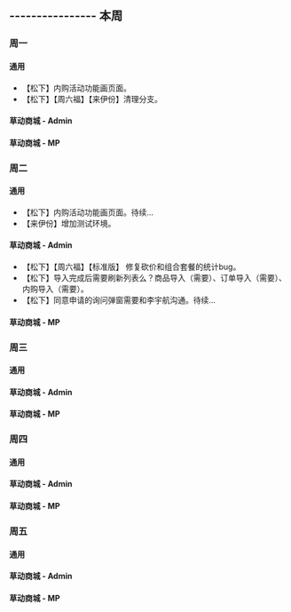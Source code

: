 ## ---------------- 本周

### 周一
#### 通用
* 【松下】内购活动功能画页面。
* 【松下】【周六福】【来伊份】清理分支。
#### 草动商城 - Admin
#### 草动商城 - MP

### 周二
#### 通用
* 【松下】内购活动功能画页面。待续...
* 【来伊份】增加测试环境。
#### 草动商城 - Admin
* 【松下】【周六福】【标准版】 修复砍价和组合套餐的统计bug。
* 【松下】导入完成后需要刷新列表么？商品导入（需要）、订单导入（需要）、内购导入（需要）。
* 【松下】同意申请的询问弹窗需要和李宇航沟通。待续...
#### 草动商城 - MP

### 周三
#### 通用
#### 草动商城 - Admin
#### 草动商城 - MP

### 周四
#### 通用
#### 草动商城 - Admin
#### 草动商城 - MP

### 周五
#### 通用
#### 草动商城 - Admin
#### 草动商城 - MP
